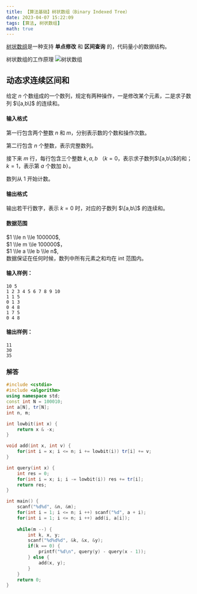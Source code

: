 ```yaml
---
title: 【算法基础】树状数组（Binary Indexed Tree）
date: 2023-04-07 15:22:09
tags: [算法, 树状数组]
math: true
---
```


[树状数组](https://oi-wiki.org/ds/fenwick/)是一种支持 **单点修改** 和 **区间查询** 的，代码量小的数据结构。

树状数组的工作原理
![树状数组](https://oi-wiki.org/ds/images/fenwick.svg)

<!-- more -->

## 动态求连续区间和

给定 $n$ 个数组成的一个数列，规定有两种操作，一是修改某个元素，二是求子数列 $\[a,b\]$ 的连续和。

#### 输入格式

第一行包含两个整数 $n$ 和 $m$，分别表示数的个数和操作次数。

第二行包含 $n$ 个整数，表示完整数列。

接下来 $m$ 行，每行包含三个整数 $k,a,b$ （$k = 0$，表示求子数列$\[a,b\]$的和；$k=1$，表示第 $a$ 个数加 $b$）。

数列从 $1$ 开始计数。

#### 输出格式

输出若干行数字，表示 $k = 0$ 时，对应的子数列 $\[a,b\]$ 的连续和。

#### 数据范围

$1 \\le n \\le 100000$,  
$1 \\le m \\le 100000$，  
$1 \\le a \\le b \\le n$,  
数据保证在任何时候，数列中所有元素之和均在 int 范围内。

#### 输入样例：
```
10 5
1 2 3 4 5 6 7 8 9 10
1 1 5
0 1 3
0 4 8
1 7 5
0 4 8
```
#### 输出样例：
```
11
30
35
```

### 解答 

``` cpp
#include <cstdio>
#include <algorithm>
using namespace std;
const int N = 100010;
int a[N], tr[N];
int n, m;

int lowbit(int x) {
    return x & -x;
}

void add(int x, int v) {
    for(int i = x; i <= n; i += lowbit(i)) tr[i] += v;
}

int query(int x) {
    int res = 0;
    for(int i = x; i; i -= lowbit(i)) res += tr[i];
    return res;
}

int main() {
    scanf("%d%d", &n, &m);
    for(int i = 1; i <= n; i ++) scanf("%d", a + i);
    for(int i = 1; i <= n; i ++) add(i, a[i]);
    
    while(m --) {
        int k, x, y;
        scanf("%d%d%d", &k, &x, &y);
        if(k == 0) {
            printf("%d\n", query(y) - query(x - 1));
        } else {
            add(x, y);
        }
    }
    return 0;
}
```
